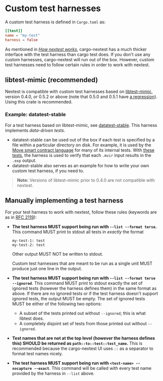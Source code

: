# Custom test harnesses

A custom test harness is defined in `Cargo.toml` as:

```toml
[[test]]
name = "my-test"
harness = false
```

As mentioned in [_How nextest works_](how-it-works.md), cargo-nextest has a much thicker interface with the test harness than cargo test does. If you don't use any custom harnesses, cargo-nextest will run out of the box. However, custom test harnesses need to follow certain rules in order to work with nextest.

## libtest-mimic (recommended)

Nextest is compatible with custom test harnesses based on [libtest-mimic](https://github.com/LukasKalbertodt/libtest-mimic), version 0.4.0, or 0.5.2 or above (note that 0.5.0 and 0.5.1 have [a regression](https://github.com/nextest-rs/datatest-stable/pull/5)). Using this crate is recommended.

### Example: datatest-stable

For a test harness based on libtest-mimic, see [datatest-stable](https://github.com/nextest-rs/datatest-stable). This harness implements _data-driven tests_.

- datatest-stable can be used out of the box if each test is specified by a file within a particular directory on disk. For example, it is used by the [Move smart contract language](https://github.com/move-language/move) for many of its internal tests. With [these tests](https://github.com/move-language/move/tree/dfd7cf14a32f8182ddd9f39e9da086c29cb20b7b/language/move-ir-compiler/transactional-tests/tests/bytecode-generation/declarations), the harness is used to verify that each `.mvir` input results in the `.exp` output.
- datatest-stable also serves as an example for how to write your own custom test harness, if you need to.

> **Note:** Versions of libtest-mimic prior to 0.4.0 are not compatible with nextest.

## Manually implementing a test harness

For your test harness to work with nextest, follow these rules (keywords are as in [RFC 2119]):

[RFC 2119]: https://datatracker.ietf.org/doc/html/rfc2119

- **The test harness MUST support being run with `--list --format terse`.** This command MUST print to stdout all tests in _exactly_ the format

  ```
  my-test-1: test
  my-test-2: test
  ```

  Other output MUST NOT be written to stdout.

  Custom test harnesses that are meant to be run as a single unit MUST produce just one line in the output.

- **The test harness MUST support being run with `--list --format terse --ignored`**. This command MUST print to stdout exactly the set of ignored tests (however the harness defines them) in the same format as above. If there are no ignored tests or if the test harness doesn't support ignored tests, the output MUST be empty. The set of ignored tests MUST be either of the following two options:
  - A subset of the tests printed out without `--ignored`; this is what libtest does.
  - A completely disjoint set of tests from those printed out without `--ignored`.
- **Test names that are not at the top level (however the harness defines this) SHOULD be returned as `path::to::test::test_name`.** This is recommended because the cargo-nextest UI uses `::` as a separator to format test names nicely.
- **The test harness MUST support being run with `<test-name> --nocapture --exact`**. This command will be called with every test name provided by the harness in `--list` above.
